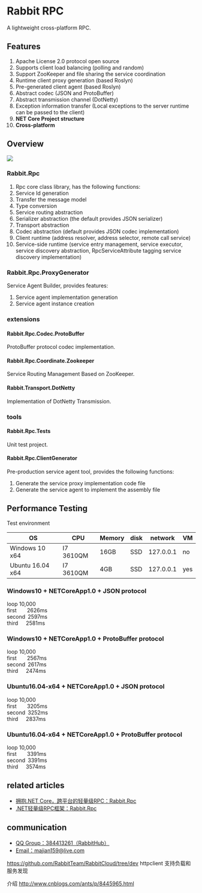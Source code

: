 # Rabbit RPC
A lightweight cross-platform RPC.
## Features
1. Apache License 2.0 protocol open source
2. Supports client load balancing (polling and random)
3. Support ZooKeeper and file sharing the service coordination
4. Runtime client proxy generation (based Roslyn)
5. Pre-generated client agent (based Roslyn)
6. Abstract codec (JSON and ProtoBuffer)
7. Abstract transmission channel (DotNetty)
8. Exception information transfer (Local exceptions to the server runtime can be passed to the client)
9. **NET Core Project structure**
10. **Cross-platform**

## Overview
![](http://images2015.cnblogs.com/blog/384997/201607/384997-20160708082111186-595090265.png)
### Rabbit.Rpc
1. Rpc core class library, has the following functions:
2. Service Id generation
3. Transfer the message model
4. Type conversion
5. Service routing abstraction
6. Serializer abstraction (the default provides JSON serializer)
7. Transport abstraction
8. Codec abstraction (default provides JSON codec implementation)
9. Client runtime (address resolver, address selector, remote call service)
10. Service-side runtime (service entry management, service executor, service discovery abstraction, RpcServiceAttribute tagging service discovery implementation)

### Rabbit.Rpc.ProxyGenerator
Service Agent Builder, provides features:

1. Service agent implementation generation
2. Service agent instance creation

### extensions
#### Rabbit.Rpc.Codec.ProtoBuffer
ProtoBuffer protocol codec implementation.

#### Rabbit.Rpc.Coordinate.Zookeeper
Service Routing Management Based on ZooKeeper.

#### Rabbit.Transport.DotNetty
Implementation of DotNetty Transmission.

### tools
#### Rabbit.Rpc.Tests
Unit test project.

#### Rabbit.Rpc.ClientGenerator
Pre-production service agent tool, provides the following functions:

1. Generate the service proxy implementation code file
2. Generate the service agent to implement the assembly file

## Performance Testing
Test environment

OS | CPU | Memory | disk | network | VM
------------ | ------------- | ------------- | ------------- | ------------- | -------------
Windows 10 x64 | I7 3610QM | 16GB | SSD | 127.0.0.1 | no
Ubuntu 16.04 x64 | I7 3610QM | 4GB | SSD | 127.0.0.1 | yes

### Windows10 + NETCoreApp1.0 + JSON protocol
loop 10,000  
first&ensp;&ensp;&ensp;&ensp;2626ms  
second&ensp;2597ms  
third&ensp;&ensp;&ensp;2581ms

### Windows10 + NETCoreApp1.0 + ProtoBuffer protocol
loop 10,000  
first&ensp;&ensp;&ensp;&ensp;2567ms  
second&ensp;2617ms  
third&ensp;&ensp;&ensp;2474ms

### Ubuntu16.04-x64 + NETCoreApp1.0 + JSON protocol
loop 10,000  
first&ensp;&ensp;&ensp;&ensp;3205ms  
second&ensp;3252ms  
third&ensp;&ensp;&ensp;2837ms

### Ubuntu16.04-x64 + NETCoreApp1.0 + ProtoBuffer protocol
loop 10,000  
first&ensp;&ensp;&ensp;&ensp;3391ms  
second&ensp;3391ms  
third&ensp;&ensp;&ensp;3574ms

## related articles
* [拥抱.NET Core，跨平台的轻量级RPC：Rabbit.Rpc](http://www.cnblogs.com/ants/p/5652132.html)
* [.NET轻量级RPC框架：Rabbit.Rpc](http://www.cnblogs.com/ants/p/5605754.html)

## communication
* [QQ Group：384413261（RabbitHub）](http://jq.qq.com/?_wv=1027&k=29DzAfj)
* [Email：majian159@live.com](mailto:majian159@live.com)

https://github.com/RabbitTeam/RabbitCloud/tree/dev
httpclient 支持负载和服务发现

介绍
http://www.cnblogs.com/ants/p/8445965.html
